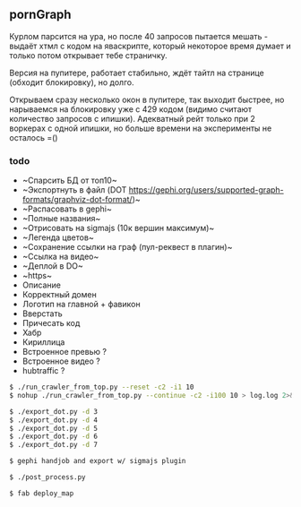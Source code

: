 pornGraph 
---

Курлом парсится на ура, но после 40 запросов пытается мешать - выдаёт хтмл с кодом на яваскрипте, который некоторое время думает и только потом открывает тебе страничку.

Версия на пупитере, работает стабильно, ждёт тайтл на странице (обходит блокировку), но долго.

Открываем сразу несколько окон в пупитере, так выходит быстрее, но нарываемся на блокировку уже с 429 кодом (видимо считают количество запросов с ипишки).
Адекватный рейт только при 2 воркерах с одной ипишки, но больше времени на эксперименты не осталось =()



### todo
- ~Спарсить БД от топ10~
- ~Экспортнуть в файл (DOT https://gephi.org/users/supported-graph-formats/graphviz-dot-format/)~
- ~Распасовать в gephi~
- ~Полные названия~
- ~Отрисовать на sigmajs (10к вершин максимум)~
- ~Легенда цветов~
- ~Сохранение ссылки на граф (пул-реквест в плагин)~
- ~Ссылка на видео~
- ~Деплой в DO~ 
- ~https~
- Описание
- Корректный домен
- Логотип на главной + фавикон
- Вверстать
- Причесать код
- Хабр
- Кириллица
- Встроенное превью ?
- Встроенное видео ?
- hubtraffic ?



```bash
$ ./run_crawler_from_top.py --reset -c2 -i1 10
$ nohup ./run_crawler_from_top.py --continue -c2 -i100 10 > log.log 2>&1 &

$ ./export_dot.py -d 3
$ ./export_dot.py -d 4
$ ./export_dot.py -d 5
$ ./export_dot.py -d 6
$ ./export_dot.py -d 7

$ gephi handjob and export w/ sigmajs plugin

$ ./post_process.py

$ fab deploy_map
```